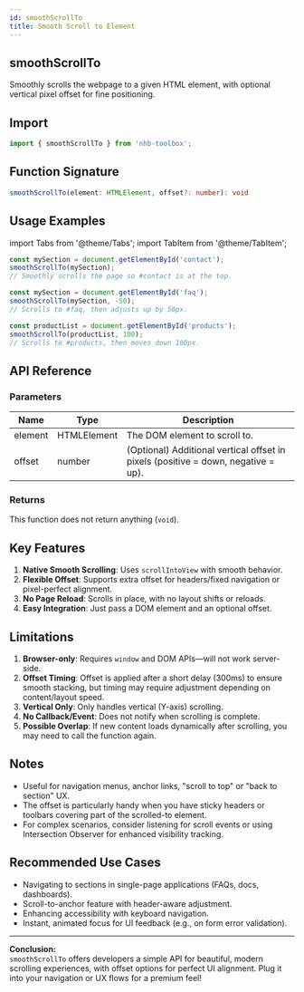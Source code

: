 ```yaml
---
id: smoothScrollTo
title: Smooth Scroll to Element
---
```


## smoothScrollTo

Smoothly scrolls the webpage to a given HTML element, with optional vertical pixel offset for fine positioning.

## Import

```typescript
import { smoothScrollTo } from 'nhb-toolbox';
```

## Function Signature

```typescript
smoothScrollTo(element: HTMLElement, offset?: number): void
```

## Usage Examples

import Tabs from '@theme/Tabs';
import TabItem from '@theme/TabItem';

<Tabs>
<TabItem value="Basic" label="Basic">

```typescript
const mySection = document.getElementById('contact');
smoothScrollTo(mySection);
// Smoothly scrolls the page so #contact is at the top.
```

</TabItem>
<TabItem value="With Offset" label="With Offset">

```typescript
const mySection = document.getElementById('faq');
smoothScrollTo(mySection, -50);
// Scrolls to #faq, then adjusts up by 50px.
```

</TabItem>
<TabItem value="Scroll Down Extra" label="Positive Offset">

```typescript
const productList = document.getElementById('products');
smoothScrollTo(productList, 100);
// Scrolls to #products, then moves down 100px.
```

</TabItem>
</Tabs>

## API Reference

### Parameters

| Name    | Type         | Description                                                                           |
| ------- | ------------ | ------------------------------------------------------------------------------------- |
| element | HTMLElement  | The DOM element to scroll to.                                                         |
| offset  | number       | (Optional) Additional vertical offset in pixels (positive = down, negative = up).     |

### Returns

This function does not return anything (`void`).

## Key Features

1. **Native Smooth Scrolling**: Uses `scrollIntoView` with smooth behavior.
2. **Flexible Offset**: Supports extra offset for headers/fixed navigation or pixel-perfect alignment.
3. **No Page Reload**: Scrolls in place, with no layout shifts or reloads.
4. **Easy Integration**: Just pass a DOM element and an optional offset.

## Limitations

1. **Browser-only**: Requires `window` and DOM APIs—will not work server-side.
2. **Offset Timing**: Offset is applied after a short delay (300ms) to ensure smooth stacking, but timing may require adjustment depending on content/layout speed.
3. **Vertical Only**: Only handles vertical (Y-axis) scrolling.
4. **No Callback/Event**: Does not notify when scrolling is complete.
5. **Possible Overlap**: If new content loads dynamically after scrolling, you may need to call the function again.

## Notes

- Useful for navigation menus, anchor links, "scroll to top" or "back to section" UX.
- The offset is particularly handy when you have sticky headers or toolbars covering part of the scrolled-to element.
- For complex scenarios, consider listening for scroll events or using Intersection Observer for enhanced visibility tracking.

## Recommended Use Cases

- Navigating to sections in single-page applications (FAQs, docs, dashboards).
- Scroll-to-anchor feature with header-aware adjustment.
- Enhancing accessibility with keyboard navigation.
- Instant, animated focus for UI feedback (e.g., on form error validation).

---

**Conclusion:**  
`smoothScrollTo` offers developers a simple API for beautiful, modern scrolling experiences, with offset options for perfect UI alignment. Plug it into your navigation or UX flows for a premium feel!

